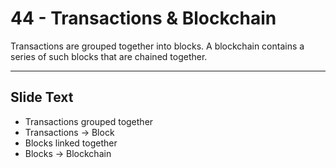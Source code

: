 # 44 - Transactions &  Blockchain

Transactions are grouped together into blocks. A blockchain contains a series of such blocks that are chained together.

---
## Slide Text
- Transactions grouped together
- Transactions -> Block
- Blocks linked together
- Blocks -> Blockchain 

